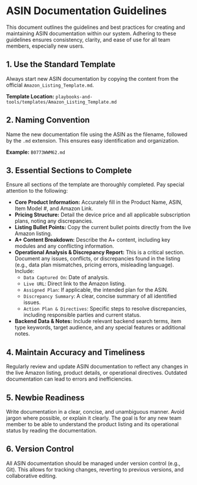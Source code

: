 # ASIN Documentation Guidelines

This document outlines the guidelines and best practices for creating and maintaining ASIN documentation within our system. Adhering to these guidelines ensures consistency, clarity, and ease of use for all team members, especially new users.

## 1. Use the Standard Template

Always start new ASIN documentation by copying the content from the official `Amazon_Listing_Template.md`.

**Template Location:** `playbooks-and-tools/templates/Amazon_Listing_Template.md`

## 2. Naming Convention

Name the new documentation file using the ASIN as the filename, followed by the `.md` extension. This ensures easy identification and organization.

**Example:** `B0773WWM62.md`

## 3. Essential Sections to Complete

Ensure all sections of the template are thoroughly completed. Pay special attention to the following:

*   **Core Product Information:** Accurately fill in the Product Name, ASIN, Item Model #, and Amazon Link.
*   **Pricing Structure:** Detail the device price and all applicable subscription plans, noting any discrepancies.
*   **Listing Bullet Points:** Copy the current bullet points directly from the live Amazon listing.
*   **A+ Content Breakdown:** Describe the A+ content, including key modules and any conflicting information.
*   **Operational Analysis & Discrepancy Report:** This is a critical section. Document any issues, conflicts, or discrepancies found in the listing (e.g., data plan mismatches, pricing errors, misleading language). Include:
    *   `Data Captured On`: Date of analysis.
    *   `Live URL`: Direct link to the Amazon listing.
    *   `Assigned Plan`: If applicable, the intended plan for the ASIN.
    *   `Discrepancy Summary`: A clear, concise summary of all identified issues.
    *   `Action Plan & Directives`: Specific steps to resolve discrepancies, including responsible parties and current status.
*   **Backend Data & Notes:** Include relevant backend search terms, item type keywords, target audience, and any special features or additional notes.

## 4. Maintain Accuracy and Timeliness

Regularly review and update ASIN documentation to reflect any changes in the live Amazon listing, product details, or operational directives. Outdated documentation can lead to errors and inefficiencies.

## 5. Newbie Readiness

Write documentation in a clear, concise, and unambiguous manner. Avoid jargon where possible, or explain it clearly. The goal is for any new team member to be able to understand the product listing and its operational status by reading the documentation.

## 6. Version Control

All ASIN documentation should be managed under version control (e.g., Git). This allows for tracking changes, reverting to previous versions, and collaborative editing.
